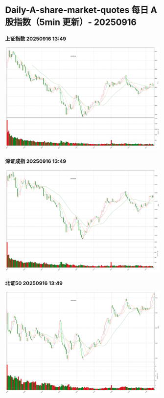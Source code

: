 
# Daily-A-share-market-quotes 每日 A 股指数（5min 更新）- 20250916

### 上证指数 20250916 13:49
![](./fig/2025/9/20250916-sh000001.png)

### 深证成指 20250916 13:49
![](./fig/2025/9/20250916-sz399001.png)

### 北证50 20250916 13:49
![](./fig/2025/9/20250916-bj899050.png)
